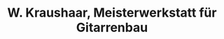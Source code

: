 ---
title: "W. Kraushaar, Meisterwerkstatt für Gitarrenbau"
url: /aldenhoven/w-kraushaar-meisterwerkstatt-fuer-gitarrenbau/
shop: Musik
---